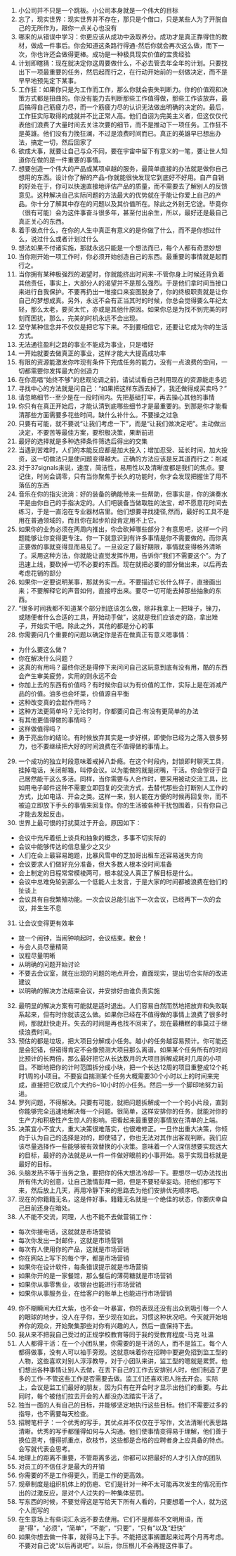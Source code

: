 1. 小公司并不只是一个跳板。小公司本身就是一个伟大的目标
2. 忘了，现实世界：现实世界并不存在，那只是个借口，只是某些人为了开脱自己的无所作为，跟你一点关心也没有
3. 哪来的从错误中学习：你更应该从成功中汲取养分。成功才是真正靠得住的教材，做成一件事后。你会知道这条路行得通-然后你就会再次这么做，而下一次，你也许还会做得更棒。成功是一种极具现实价值的宝贵经验
4. 计划即瞎猜：现在就决定你这周要做什么，不必去管去年全年的计划。只要找出下一项最重要的任务，然后起而行之，在行动开始前的一刻做决定，而不是早早地预先定下某事。
5. 工作狂：如果你只是为工作而工作，那么你就会丧失判断力。你的价值观和决策方式都是扭曲的。你没有能力去判断那些工作值得做，那些工作该放弃，最后搞得自己筋疲力尽，而一个筋疲力尽的认识无法做出明确的决定的。最后，工作狂实际取得的成就并不比正常人高。他们自诩为完美主义者，但这仅仅代表他们浪费了大量时间去关注次要的细节，而不是推动下一项任务。工作狂不是英雄。他们没有力挽狂澜，不过是浪费时间而已。真正的英雄早已想出办法，搞定一切，然后回家了
6. 欲成大事，就要让自己与众不同，要在宇宙中留下有意义的一笔，要让世人知道你在做的是一件重要的事情。
7. 想要创造一个伟大的产品或某项卓越的服务，最简单直接的办法就是做你自己想用的东西。设计你了解的产品-你就能很快发现它到底好不好用。自产自销的好处在于，你可以快速直接地评估产品的质量，而不需要去了解别人的反馈意见。这种解决自己实际问题的方法最大的优势就在于能让你爱上自己的产品。你十分了解其中存在的问题以及其价值所在。除此之外别无它途。毕竟你（很有可能）会为这件事奋斗很多年，甚至付出余生，所以，最好还是最自己真正关心的东西。
8. 着手做点什么，在你的人生中真正有意义的是你做了什么，而不是你想过什么，说过什么或者计划过什么
9. 想法如果不付诸实施，那就永远只能是一个想法而已，每个人都有奇思妙想
10. 当你刚开始一项工作时，你必须开始创造自己的东西。最重要的事情就是起而行之。
11. 当你拥有某种极强烈的渴望时，你就能挤出时间来-不管你身上时候还背负着其他责任，事实上，大部分人的渴望并不是那么强烈。于是他们拿时间当接口来进行自我保护。不要再扔出一堆接口来妄图脱身了，你的终极职责就是让你自己的梦想成真。另外，永远不会有正当其时的时候，你总会觉得要么年纪太轻，那么太老，要买太忙，亦或是其他什原因。如果你总是为找不到完美的时刻而困扰，那么，完美的时机永远不会出现。
12. 坚守某种信念并不仅仅是把它写下来。不到要相信它，还要让它成为你的生活方式。
13. 无法通往盈利之路的事业不能成为事业，只是嗜好
14. 一开始就要去做真正的事业，这样才能大大提高成功率
15. 有限的资源能激发你咋现有条件下完成任务的能力。没有一点浪费的空间，一切都需要你发挥最大的创造力
16. 在你高唱“始终不够”的悲观论调之前，请试试看自己利用现在的资源能走多远
17. 寻找中心的方法就是问自己：“如果把这样东西去掉了，我还做得成买卖吗？”
18. 请忽略细节--至少是在一段时间内。先把基础打牢，再去操心其他的事情
19. 你只有在真正开始后，才能认清到底哪些细节才是最重要的。到那是你才能看清那些方面需要多花些时间。缺什么补什么。不要操之过急
20. 只要有可能，就不要说“让我们考虑一下”，而是“让我们做决定吧”。主动做出决定，不要苦等最佳方案，要积极决策，果断前进
21. 最好的选择就是多种选择条件筛选后得出的交集
22. 当遇到苦难时，人们的本能反应都是加大投入；增加忍受、延长时间，加大投资，这一切做法只是使问题变得越大。正确的方法应该是反其道而行之：削减
23. 对于37signals来说，速度，简洁性，易用性以及清晰度都是我们的焦点。要记住，时尚会调零，只有当你聚焦于长久的功能时，你才会发现把握住了用不落伍的东西
24. 音乐在你的指尖流淌：好的装备的确能带来一些帮助，但事实是，你的演奏水平是由你自己的手指决定的。人们吧装备当做取胜的法宝，却不愿意花时间去练习，于是一直泡在专业器材店里。他们想要寻找捷径,然而，最好的工具不是用在普通领域的，而且你在起步阶段肯定用不上它。
25. 如果你的业务必须在两周内推出，你会砍掉哪些部分？有意思吧，这样一个问题能够让你变得更专注。你一下就意识到有许多事情是你不需要做的。而你真正要做的事就变得显而易见了。一旦设定了最好期限，事情就变得格外清晰了。采用这种方法，你就能让直觉发挥作用，告诉你“我们不需要这个”。为了迅速上线，要砍掉一切不必要的东西。现在就把必要的部分做出来，以后再去考虑花销的部分
26. 如果你一定要说明某事，那就务实一点。不要描述它长什么样子，直接画出来；不要解释它的声音如何，直接哼出来。要尽一切可能去掉那些抽象的东西。
27. “很多时间我都不知道某个部分到底该怎么做，除非我拿上一把矬子，锉刀，或随便者什么合适的工具，开始动手做”，这就是我们应该走的路，拿出矬子，开始实干吧。除此之外，其他的都是分心的事
28. 你需要问几个重要的问题以确定你是否在做真正有意义嗯事情：
* 为什么要这么做？
* 你在解决什么问题？
* 这真的有用吗？最终你还是得停下来问问自己这玩意到底有没有用，酷的东西会产生审美疲劳，实用的则永远不会
* 你加上去的东西有价值吗？有时候你自以为有价值的工作，实际上是在消减产品的价值。油多也会坏菜，价值源自平衡
* 这种改变真的会起作用吗？
* 这种方法更简单吗？无论何时，你都要问自己:有没有更简单的办法
* 有其他更值得做的事情吗？
* 这样做值得吗？
* 勇于亮出你的结论。有时候放弃其实是一步好棋，即使你已经为之落入很多努力，也不要继续把大好的时间浪费在不值得做的事情上。
29. 一个成功的独立时段意味着戒掉八卦瘾。在这个时段内，封锁即时聊天工具，挂掉电话，关闭邮箱，叫停会议。以为能做的就是闭嘴，干活。你会惊讶于自己居然能干这么多活。同样，当你需要与人合作时，要采用被动交流工具，比如用电子邮件这种不需要立即回复的交流方式，去替代那些会打断别人工作的方式，比如电话、开会之类。这样一来，别人能在方便的时候再回复你，而不被迫立即放下手头的事情来回复你。你的生活被各种干扰包围着，只有你自己才能去发起反击。
30. 世界上最可恨的打扰莫过于开会。原因如下：
* 会议中充斥着纸上谈兵和抽象的概念，多事不切实际的
* 会议中能够传达的信息量少之又少
* 人们在会上最容易跑题，比暴风雪中的芝加哥出租车还容易迷失方向
* 会议要求人们做好充分准备，但大多数人根本没时间准备
* 会上制定的日程常常模棱两可，根本就没人真正了解目标是什么。
* 会议中总难免轮到那么一个低能人士发言，于是大家的时间都被浪费在他们的扯谈上
* 会议具有自我繁殖功能。一次会议总能引出下一次会议，已经再下一次的会议，并生生不息

31. 让会议变得更有效率
* 放一个闹钟，当闹钟响起时，会议结束。散会！
* 与会人员尽量精简
* 议程尽量明晰
* 从明确的问题开始讨论
* 不要去会议室，就在出现的问题的地点开会，直面现实，提出切合实际的改进建议
* 以明确的解决方法结束会议，并安排好由谁负责实施

32. 最明显的解决方案有可能就是适时退出。人们容易自然而然地把放弃和失败联系起来，但有时你就该这么做。如果你已经在不值得做的事情上浪费了很多时间，那就赶快走开。失去的时间是再也找不回来了。现在最糟糕的事莫过于继续浪费时间。
33. 预估的都是垃圾，把大项目分解成小任务。越小的任务越容易预计。你可能还是会犯错，但错得肯定不会像预测大项目那么离谱。如果某个任务所有的时间比预计的长两倍，那么最好把它从长达数月的大项目拆解成耗时几周的小项目。不断地把你的计时范围拆分成小块，把一个长达12周的项目重整成12个耗时1周的小项目。不要妄自揣测某个任务大概需要30个小时以上的时间来完成，直接把它砍成几个大约6~10小时的小任务。然后一步一个脚印地努力前进。
34. 罗列问题，不得解决。只要有可能，就把问题拆解成一个一个的小片段，直到你能够完全迅速地解决每一个问题。很简单，这样安排你的任务，就能对你的生产力和积极性产生惊人的影响。把看起来最重要的事情放在清单的上端。
35. 决策宜小不宜大，重大决策很难落实，也很难修正。一旦作出重大决策，你倾向于认为自己的选择是对的，即使错了，你也无法对其作出客观判断。我们应该尽量选择作一些能够被有效替换的小决策。意味着一个人深信想要实现远大的目标，最好的办法就是从一件一件做好眼前的小事开始。易于实现目标就是最好的目标。
46. 头脑发热不等于当务之急，要把你的伟大想法冷却一下。要想尽一切办法找出所有伟大的创意，让自己激情彭拜一把，但是不要轻举妄动。把他们都写下来，然后放上几天，再用冷静下来的思路去为他们安排优先顺序吧。
47. 现在的你籍籍无名，这是件好事。籍籍无名就是一个绝佳的状态，你要庆幸自己目前还身在暗处。
48. 人不能不交流，同理，人也不能不去做营销工作：
* 每次你接电话，这就就是市场营销
* 每次你发出一封邮件，这就是市场营销
* 每次有人使用你的产品，这就是市场营销
* 你在网站上写下的每个字，都是市场营销
* 如果你在设计软件，每条错误提示就是市场营销
* 如果你开的是一家餐馆，那么餐后的薄荷糖就是市场营销
* 如果你从事零售业，收银台也能进行市场营销
* 如果你从事服务业，在给客户的账单上也能进行市场营销

49. 你不糊瞬间大红大紫，也不会一叶暴富，你的表现还没有出众到吸引每一个人的眼球的地步，没人在乎你，至少现在如此，习惯这种状况吧。今天就开始培养你的观众，开始聚集那些对你有兴趣的人，然后一直保持下去。
50. 我从来不把我自己受过的正规学校教育等同于我的受教育程度-马克 吐温 
51. 人人都得干活：在一个小团队里，你需要的是干活的人，而不是监工。每个人都得做事，没有人可以袖手旁观。这就意味着你在招聘中要避免招到监工型的人物，这些喜欢对别人淳淳教导，对于小团队来讲，监工型的嗯就是累赘。他们想出各种事情让别人去做，在丢下自己的工作去安排别人时，他们制造了更多的工作-不管这些工作是否需要去做。监工们还喜欢把人拖去开会。实际上，会议是监工们最好的朋友，因为只有在开会时才显示出他们的重要。与此同时，每个被他们拉去开会的人都没办法踏实干活了。
52. 独当一面的人有自己的目标，并能够坚定地执行这些目标。他们不需要过多的指导，也不需要每天检查。
53. 招聘笔杆子：一个优秀的写手，其优点并不仅仅在于写作，文法清晰代表思路清晰。优秀的写手都懂得如何与人沟通。他们使事情变得易于理解，他们善于换位思考，懂得抓重点，砍枝节，这些都是合格的应聘者身上应具备的特点。会写就代表会思考。
54. 地理上的距离不重要，不管距离多远，你都可以把最好的人才引入你的团队
55. 对员工的不信任才是最大的开销
56. 你需要的不是工作得更久，而是工作的更高效。
57. 规章制度是组织机体上的伤疤、它们是针对一种不太可能再次发生的情况而作出的过激反应，是对个人过失的一种集体惩罚。
58. 写东西的时候，不要觉得这是写给天下所有人看的，只要想着一个人，就为这个人而写的
59. 在生意场上有些词汇永远不要去使用。它们不是那些不文明用语，而是“得”，“必须”，“简单”，“不能”，“只要”，“只有”以及“赶快”
60. 如果你想去做一件事，就得马上下手。不能把这事搁置起来过两个月再考虑。不要对自己说“以后再说吧”。以后，你压根儿不会再提这件事了。


